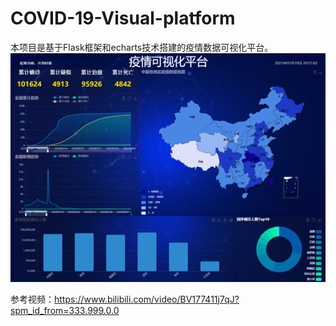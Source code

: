 # COVID-19-Visual-platform
本项目是基于Flask框架和echarts技术搭建的疫情数据可视化平台。
![Image text](https://github.com/MeoPig/COVID-19-Visual-platform/blob/master/ShowImg/疫情可视化平台.png)


参考视频：https://www.bilibili.com/video/BV177411j7qJ?spm_id_from=333.999.0.0
